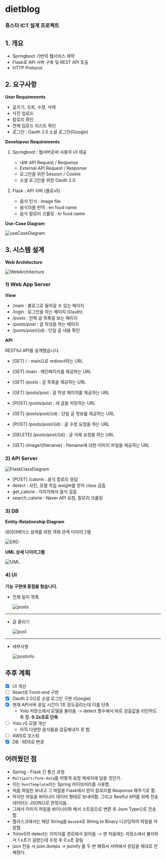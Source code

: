 # dietblog

### 휴스타 ICT 설계 프로젝트

## 1. 개요

- Springboot 기반의 웹서비스 제작
- Flask로 API 서버 구축 및 REST API 호출
- HTTP Protocol

## 2. 요구사항

**User Requirements**

- 글쓰기, 조회, 수정, 삭제
- 사진 업로드
- 칼로리 확인
- 전체 업로드 리스트 확인
- 로그인 : Oauth 2.0 소셜 로그인(Google)

**Developver Requirements**

1. Springboot : 웹서버로써 사용자 UI 제공
	- 내부 API Request / Response
	- External API Request / Response
	- 로그인을 위한 Session / Cookie
	- 소셜 로그인을 위한 Oauth 2.0

4. Flask : API 서버 (욜로v5)
	- 음식 인식 : image file
	- 음식이름 번역 : en food name
	- 음식 칼로리 크롤링 : kr food name

**Use-Case Diagram**

![useCaseDiagram](./images/useCaseDiagram.png)

## 3. 시스템 설계

**Web Architecture**

![WebArchitecture](./images/WebArchtecture.png)

### 1) **Web App Server**

**View**

- /main : 블로그로 들어갈 수 있는 페이지
- /login : 로그인을 하는 페이지 (Oauth)
- /posts : 전체 글 목록을 보는 페이지
- /posts/post : 글 작성을 하는 페이지
- /posts/post/{id} : 단일 글 내용 확인


**API**

RESTful API를 설계했습니다.

- [GET] / : main으로 redirect하는 URL
- [GET] /main : 메인페이지를 제공하는 URL
- [GET] /posts : 글 목록을 제공하는 URL

- [GET] /posts/post : 글 작성 페이지를 제공하는 URL
- [POST] /posts/post : 새 글을 저장하는 URL

- [GET] /posts/post/{id} : 단일 글 정보를 제공하는 URL
- [POST] /posts/post/{id} : 글 수정 요청을 하는 URL
- [DELETE] /posts/post/{id} : 글 삭제 요청을 하는 URL

- [GET] /image/{filename} : filename에 대한 이미지 파일을 제공하는 URL

### 2) **API Server**

![FlaskClassDiagram](./images/FlaskClassDiagram.png)

- [POST] /calorie : 음식 칼로리 응답
- detect : 사진, 모델 학습 weight를 받아 class 검출
- get_calorie : 이미지에서 음식 검출
- search_calorie : Naver API 요청, 칼로리 크롤링

### 3) **DB**

**Entity-Relationship Diagram**

데이터베이스 설계를 위한 객체 관계 다이어그램

![ERD](./images/erd.png)

**UML 상세 다이어그램**

![UML](./images/uml.png)

### 4) **UI**

**기능 구현에 중점을 뒀습니다.**

- 전체 일지 목록

    ![posts](./images/posts.png)

-----------------------------------
- 글 올리기

    ![post](./images/post.png)

-----------------------------------
- 세부사항

    ![postinfo](./images/postinfo.png)



## 추후 계획

- [X] UI 개선
- [ ] React로 Front-end 구현
- [X] Oauth 2.0으로 소셜 로그인 구현 (Google)
- [X] 현재 API서버 응답 시간이 1초 정도걸리는데 이를 단축
    - Yolo 저장소에서 모델을 불러옴 -> detect 함수에서 바로 검출값을 리턴하도록 함. **0.2x초로 단축**
- [ ] Yolo v5 모델 개선
    - 아직 다양한 음식들을 검출해내지 못 함.
- [ ] AWS로 호스팅
- [X] DB : RDS로 변경

## 어려웠던 점

- Spring - Flask 간 통신 과정
- `Multipart/form-data`를 어떻게 요청 메세지에 담을 것인가.
- 이는 `RestTemplate`라는 Spring 라이브러리를 사용함.
- 처음 파일만 보내고 그 파일을 Flask에서 받아 칼로리를 Response 해주기로 함.
- 하지만 파일을 바이너리 데이터 형태로 보내야함. 그리고 Restful API를 위해 전송 데이터는 JSON으로 한정지음.
- 그래서 이미지 파일을 바이너리화 해서 스트링으로 변환 후 Json Type으로 전송함.
- 플라스크에서는 해당 String을 `Base64`로 String to Binary 디코딩하여 파일을 저장함.
- Yolov5의 detect는 이미지를 경로에서 읽어옴 -> 맨 처음에는 저장소에서 불러와서 1.x초가 걸렸는데 수정 후 0.x초 걸림
- json 전송 시 json.dumps -> jsonify 를 두 번 해줘서 서버에서 응답을 제대로 안 해줬다.